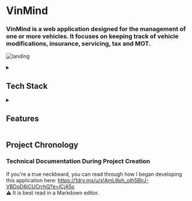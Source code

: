 # VinMind

### VinMind is a web application designed for the management of one or more vehicles. It focuses on keeping track of vehicle modifications, insurance, servicing, tax and MOT.

![landing](https://github.com/BenMoat/vin-mind/assets/43743754/e2dd564e-1b30-4ea6-a991-8a9ff5e8c269)

<details>
<summary><h2>Tech Stack</h2></summary>

### Frontend

- **[Next.js](https://nextjs.org/)**: Utilised for server-side rendering, enhancing performance and SEO.
- **[TypeScript](https://www.typescriptlang.org/)**: Employed for static type checking, improving code reliability.
- **[Shadcn/UI](https://ui.shadcn.com/)**: A minimal yet beautifully designed UI component library.
- **[Tailwind CSS](https://tailwindcss.com/)**: Used for utility-first styling, ensuring a modern and responsive UI.
- **[Cloudinary](https://cloudinary.com/)**: Used for hosting the files uploaded to a modification. 

### Backend

- **[Prisma](https://www.prisma.io/)**: Handles database interactions.
- **[PlanetScale](https://planetscale.com/)**: MySQL database platform.
- **[Node.js](https://nodejs.org/en)**: Serves as the backend runtime.

### Authentication
- **[Clerk](https://clerk.com/)**: Integrated for user authentication and session management.

</details>
  
<details>
<summary><h2>Features</h2></summary>

## Vehicle Overview

This tab provides an overview of your vehicle's data, depending on how you have populated the vehicle's information in the web app: 
![overview](https://github.com/BenMoat/vin-mind/assets/43743754/f17c6fd4-a1ef-40b8-a6b9-545f6d0d6c86)
> This screenshot shows a vehicle where the user has opted to input their reg to retrieve their tax and MOT status via the DVLA RES API.
> The user has also supplied a comprehensive list of modifications added to their vehicle.
> This provides the user with a daily reminder of how much money they have ~~wasted~~ *spent on modifications. 💸

Here is how a newly-added vehicle will look:
![overview-new](https://github.com/BenMoat/vin-mind/assets/43743754/1ada6fac-6473-4c49-bd33-26b8c9a44256)

## Light and Dark Mode:
Switch between light and dark mode at any time and your preference will be retained. 
![light-dark-mode](https://github.com/BenMoat/vin-mind/assets/43743754/6f6d2b17-a34a-48c9-bf30-25f165a3dd68)

> It is automatically set depending on your system theme. 

## Card Visibility Menu
A card menu has now been added, allowing the user to show or hide cards on the Overview tab. This is independently configurable for each vehicle:
![card-menu](https://github.com/BenMoat/vin-mind/assets/43743754/2f26cfaf-55c5-49db-a3c1-44500e033f0d)
> I know you want to hide the total costs of the modifications. You're welcome.

## Vehicle Switcher 
Seamlessly switch between any vehicle at any time, or add a new vehicle to your garage: 

![vehicle-switcher](https://github.com/BenMoat/vin-mind/assets/43743754/d9c2e7b5-7212-42eb-a877-4228b9653b88)
![new-vehicle](https://github.com/BenMoat/BenMoat/assets/43743754/e5c7e5d0-a724-43de-8fe7-fcbb97e40615)
> I own an identity-confused Toyota "Zupr4" so I had to cover both options. 

## Modifications 

Display a list of modifications with multiple ways of filtering them: 
![modifications](https://github.com/BenMoat/BenMoat/assets/43743754/166dcaa3-edc8-4066-af9e-2987bf7e5fbc)
> The user has 17 modifications all with either one or more attachments, as highlighted by the Files column. He sure knows how to waste money.
> You thought you could escape the total cost of your modifications, didn't you. 

### Modification
Up to three Invoices or any relevant files related to the modification can be attached:
![modification](https://github.com/BenMoat/vin-mind/assets/43743754/e5f6f657-1b78-4883-9fd0-7e847613a5ce)
> The user has created a non-obsolete modification and has attached a user guide to help brick their ECU. 

## Modification Types
Catergorise your modifications by what type they are: exterior, interior, performance etc:
![modification-types](https://github.com/BenMoat/BenMoat/assets/43743754/2142bd1c-b683-4b13-9edf-d94ba49c894e)
> The user is able to see all related modifications to this type. They are able to click on one to view or edit it. I don't have a shit joke for this one, sorry. 

## Servicing
Keep track of your vehicle's service history. If the user has added more than one service, it will display the mileage and time in between each service in an 
intermediate card:

![servicing](https://github.com/BenMoat/BenMoat/assets/43743754/a0d93064-b7c6-477c-9491-a6666572c999)

## Settings 
Change your vehicle's name, supply the registration number or delete data associated with this vehicle:
![settings](https://github.com/BenMoat/vin-mind/assets/43743754/d4187b5e-7108-4122-b986-e6b2f8d2d3fb)
> The user can change their vehicle's name or delete the vehicle entirely at any time.
> Protection features are built in so a user cannot delete all modification types unless there are no modifications associated with that type. 
> The developer wants to ensure you that he **definitely, 100%, no cap on a stack, did not** do this multiple times throughout development.  

## Responsiveness
Recently, I have been working on making the site more mobile-friendly, including adding a Burger Menu for smaller devices:

![menu-mobile](https://github.com/BenMoat/BenMoat/assets/43743754/3bd88434-98bc-4865-9e5b-b527c29c34c8)

![overvew-mobile](https://github.com/BenMoat/BenMoat/assets/43743754/531f8174-b3b9-42b9-8b5b-f4933075737d)

![modifications-mobile](https://github.com/BenMoat/BenMoat/assets/43743754/8a974b9b-0ef9-40da-88f7-b5737700416d)

> The app has been made fully mobile-responsive with the expensive of the developer's remaining sanity. 

## Tax, MOT and Insurance
Mistakenly, the government trusted me with some API keys. <br>
Enter your vehicle's registration number to view its up-to-date tax and MOT status in the Overview tab. This is directly sourced from the [DVLA RES API](https://developer-portal.driver-vehicle-licensing.api.gov.uk/apis/vehicle-enquiry-service/vehicle-enquiry-service-description.html#response). 

To avoid getting 429'd, a request is only sent to the RES API if the user has **added/changed** their registration or it has been **24 hours** since the API was last called:

![last-updated-badge](https://github.com/BenMoat/BenMoat/assets/43743754/22695da7-92d4-46d4-9fe5-6d964cb88173)
> The user is able to see how recent the tax and MOT status is by clicking on the question mark icon. 

The insurance is dependant on the user manually inputting the data. This still follows the same principal of calling an api once every 24 hours to ensure its reflecting the correct data. In this instance, the API is called to determine whether to update the insurance status as "Insured" or "Not Insured":

![insurance-reminder](https://github.com/BenMoat/BenMoat/assets/43743754/9e74f2ee-7841-4eef-9cb9-4fccd084bd39)
![insurance-card](https://github.com/BenMoat/BenMoat/assets/43743754/2e367eb6-9397-4818-af81-79723141ec98)

> Now the 89 year old Margret can eagerly await to pay £4300 on her 2003 Micra. 

## Accessibility
Although I am not directly affected by a website's command of accessible features, I think it should be an absolute priority to make every website easily accessible to everyone. 
93% is the lowest score from a page on this web app... for now. 

![accessibility](https://github.com/BenMoat/BenMoat/assets/43743754/a05edefc-4791-4ade-a6c9-48ff24486c62)

</details>

## Project Chronology
### Technical Documentation During Project Creation
If you're a true neckbeard, you can read through how I began developing this application here: https://1drv.ms/u/s!AmL6ph_olh5BlrJ-VBDoD6iCUCrrhQ?e=lCjA5c <br>
⚠️ It is best read in a Markdown editor. 

